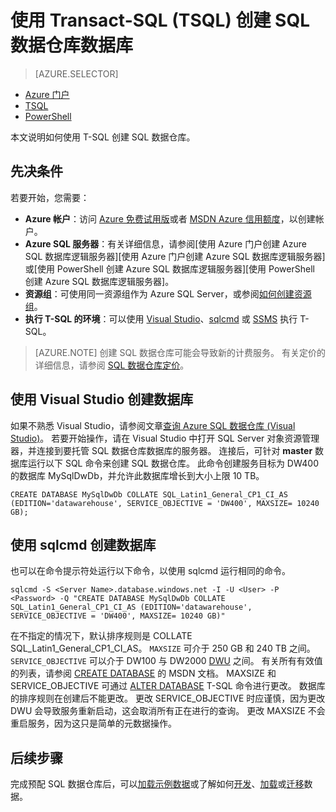 <!-- Remove MSDN subscription benifits & azure portal sqlDW & load samples  -->
<properties
    pageTitle="使用 TSQL 创建 SQL 数据仓库 | Azure"
    description="了解如何使用 TSQL 创建 Azure SQL 数据仓库"
    services="sql-data-warehouse"
    documentationcenter="NA"
    author="barbkess"
    manager="jhubbard"
    editor=""
    tags="azure-sql-data-warehouse"
    translationtype="Human Translation" />
<tags
    ms.assetid="a4e2e68e-aa9c-4dd3-abb0-f7df997d237a"
    ms.service="sql-data-warehouse"
    ms.devlang="NA"
    ms.topic="get-started-article"
    ms.tgt_pltfrm="NA"
    ms.workload="data-services"
    ms.date="10/31/2016"
    wacn.date="04/24/2017"
    ms.author="barbkess"
    ms.sourcegitcommit="a114d832e9c5320e9a109c9020fcaa2f2fdd43a9"
    ms.openlocfilehash="ba65e3b4a76405fdad5e09e5622fee6abcec0639"
    ms.lasthandoff="04/14/2017" />

# <a name="create-a-sql-data-warehouse-database-by-using-transact-sql-tsql"></a>使用 Transact-SQL (TSQL) 创建 SQL 数据仓库数据库
> [AZURE.SELECTOR]
- [Azure 门户](/documentation/articles/sql-data-warehouse-get-started-provision/)
- [TSQL](/documentation/articles/sql-data-warehouse-get-started-create-database-tsql/)
- [PowerShell](/documentation/articles/sql-data-warehouse-get-started-provision-powershell/)

本文说明如何使用 T-SQL 创建 SQL 数据仓库。

## <a name="prerequisites"></a>先决条件
若要开始，您需要：

* **Azure 帐户**：访问 [Azure 免费试用版][Azure Free Trial]或者 [MSDN Azure 信用额度][MSDN Azure Credits]，以创建帐户。
* **Azure SQL 服务器**：有关详细信息，请参阅[使用 Azure 门户创建 Azure SQL 数据库逻辑服务器][使用 Azure 门户创建 Azure SQL 数据库逻辑服务器]或[使用 PowerShell 创建 Azure SQL 数据库逻辑服务器][使用 PowerShell 创建 Azure SQL 数据库逻辑服务器]。
* **资源组**：可使用同一资源组作为 Azure SQL Server，或参阅[如何创建资源组][how to create a resource group]。
* **执行 T-SQL 的环境**：可以使用 [Visual Studio][Installing Visual Studio and SSDT]、[sqlcmd][sqlcmd] 或 [SSMS][SSMS] 执行 T-SQL。

> [AZURE.NOTE]
> 创建 SQL 数据仓库可能会导致新的计费服务。  有关定价的详细信息，请参阅 [SQL 数据仓库定价][SQL Data Warehouse pricing]。
>
>

## <a name="create-a-database-with-visual-studio"></a>使用 Visual Studio 创建数据库
如果不熟悉 Visual Studio，请参阅文章[查询 Azure SQL 数据仓库 (Visual Studio)][Query Azure SQL Data Warehouse (Visual Studio)]。  若要开始操作，请在 Visual Studio 中打开 SQL Server 对象资源管理器，并连接到要托管 SQL 数据仓库数据库的服务器。  连接后，可针对 **master** 数据库运行以下 SQL 命令来创建 SQL 数据仓库。  此命令创建服务目标为 DW400 的数据库 MySqlDwDb，并允许此数据库增长到大小上限 10 TB。

    CREATE DATABASE MySqlDwDb COLLATE SQL_Latin1_General_CP1_CI_AS (EDITION='datawarehouse', SERVICE_OBJECTIVE = 'DW400', MAXSIZE= 10240 GB);

## <a name="create-a-database-with-sqlcmd"></a>使用 sqlcmd 创建数据库
也可以在命令提示符处运行以下命令，以使用 sqlcmd 运行相同的命令。

    sqlcmd -S <Server Name>.database.windows.net -I -U <User> -P <Password> -Q "CREATE DATABASE MySqlDwDb COLLATE SQL_Latin1_General_CP1_CI_AS (EDITION='datawarehouse', SERVICE_OBJECTIVE = 'DW400', MAXSIZE= 10240 GB)"

在不指定的情况下，默认排序规则是 COLLATE SQL_Latin1_General_CP1_CI_AS。  `MAXSIZE` 可介于 250 GB 和 240 TB 之间。  `SERVICE_OBJECTIVE` 可以介于 DW100 与 DW2000 [DWU][DWU] 之间。  有关所有有效值的列表，请参阅 [CREATE DATABASE][CREATE DATABASE] 的 MSDN 文档。  MAXSIZE 和 SERVICE_OBJECTIVE 可通过 [ALTER DATABASE][ALTER DATABASE] T-SQL 命令进行更改。  数据库的排序规则在创建后不能更改。   更改 SERVICE_OBJECTIVE 时应谨慎，因为更改 DWU 会导致服务重新启动，这会取消所有正在进行的查询。  更改 MAXSIZE 不会重启服务，因为这只是简单的元数据操作。

## <a name="next-steps"></a>后续步骤
完成预配 SQL 数据仓库后，可以[加载示例数据][load sample data]或了解如何[开发][develop]、[加载][load]或[迁移][migrate]数据。

<!--Article references-->
[DWU]: /documentation/articles/sql-data-warehouse-overview-what-is/
[how to create a SQL Data Warehouse from the Azure portal]: /documentation/articles/sql-data-warehouse-get-started-provision/
[Query Azure SQL Data Warehouse (Visual Studio)]: /documentation/articles/sql-data-warehouse-query-visual-studio/
[migrate]: /documentation/articles/sql-data-warehouse-overview-migrate/
[develop]: /documentation/articles/sql-data-warehouse-overview-develop/
[load]: /documentation/articles/sql-data-warehouse-overview-load/
[load sample data]: /documentation/articles/sql-data-warehouse-load-sample-databases/
[Create an Azure SQL database with the Azure Portal]: /documentation/articles/sql-database-get-started/#create-an-azure-sql-database-logical-server
[Create an Azure SQL database with PowerShell]: /documentation/articles/sql-database-create-and-configure-database-powershell
[how to create a resource group]: /documentation/articles/resource-group-template-deploy-portal/#create-resource-group
[Installing Visual Studio and SSDT]: /documentation/articles/sql-data-warehouse-install-visual-studio/
[sqlcmd]: /documentation/articles/sql-data-warehouse-get-started-connect-sqlcmd/

<!--MSDN references--> 
[CREATE DATABASE]: https://msdn.microsoft.com/zh-cn/library/mt204021.aspx
[ALTER DATABASE]: https://msdn.microsoft.com/zh-cn/library/mt204042.aspx
[SSMS]: https://msdn.microsoft.com/zh-cn/library/mt238290.aspx

<!--Other Web references-->
[SQL Data Warehouse pricing]: /pricing/details/sql-data-warehouse/
[Azure Free Trial]: /pricing/1rmb-trial/
[MSDN Azure Credits]: /pricing/member-offers/

<!--Update_Description:update meta properties;wording update-->